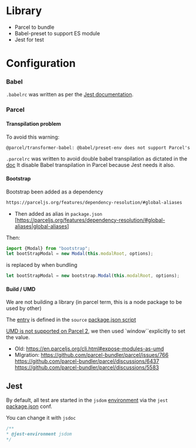 Library
=======

  * Parcel to bundle
  * Babel-preset to support ES module
  * Jest for test

Configuration
=============

### Babel

`.babelrc` was written as per the [Jest documentation](https://jestjs.io/docs/getting-started#using-babel).

### Parcel

#### Transpilation problem

To avoid this warning:

```txt
@parcel/transformer-babel: @babel/preset-env does not support Parcel's targets, which will likely result in unnecessary transpilation and larger bundle sizes.
```


`.parcelrc` was written to avoid double babel transpilation as dictated in the [doc](https://parceljs.org/languages/javascript/#usage-with-other-tools)
It disable Babel transpilation in Parcel because Jest needs it also.


#### Bootstrap

Bootstrap been added as a dependency
```bash
https://parceljs.org/features/dependency-resolution/#global-aliases
```
  * Then added as alias in `package.json` [https://parceljs.org/features/dependency-resolution/#global-aliases|global-aliases]

Then:
```javascript
import {Modal} from "bootstrap";
let bootStrapModal = new Modal(this.modalRoot, options);
```
is replaced by when bundling
```javascript
let bootStrapModal = new bootstrap.Modal(this.modalRoot, options);
```

#### Build / UMD

We are not building a library (in parcel term, this is a node package to be used by other)


The [entry](https://parceljs.org/features/targets/#entries) is defined in the `source`
[package.json script](package.json)

[UMD is not supported on Parcel 2](
getting-started/migration/#--global), we then used `window``explicitly
to set the value.

  * Old: https://en.parceljs.org/cli.html#expose-modules-as-umd
  * MIgration:
    https://github.com/parcel-bundler/parcel/issues/766
    https://github.com/parcel-bundler/parcel/discussions/6437
    https://github.com/parcel-bundler/parcel/discussions/5583


## Jest

By default, all test are started in the `jsdom` [environment](https://jestjs.io/docs/configuration#testenvironment-string)
via the `jest` [package.json](package.json) conf.

You can change it with `jsdoc`
```javascript
/**
* @jest-environment jsdom
*/
```
